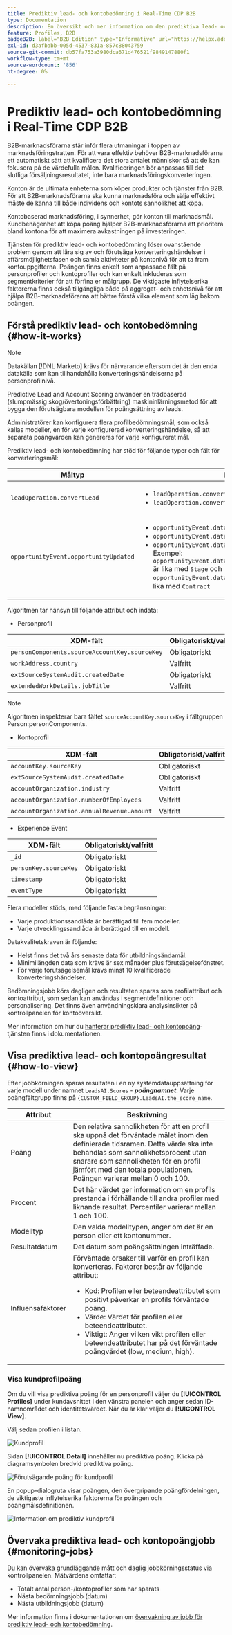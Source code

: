 ```yaml
---
title: Prediktiv lead- och kontobedömning i Real-Time CDP B2B
type: Documentation
description: En översikt och mer information om den prediktiva lead- och kontopoängsfunktionen i Experience Platform CDP B2B.
feature: Profiles, B2B
badgeB2B: label="B2B Edition" type="Informative" url="https://helpx.adobe.com/legal/product-descriptions/real-time-customer-data-platform-b2b-edition-prime-and-ultimate-packages.html newtab=true"
exl-id: d3afbabb-005d-4537-831a-857c88043759
source-git-commit: db57fa753a3980dca671d476521f9849147880f1
workflow-type: tm+mt
source-wordcount: '856'
ht-degree: 0%

---
```


# Prediktiv lead- och kontobedömning i Real-Time CDP B2B

B2B-marknadsförarna står inför flera utmaningar i toppen av marknadsföringstratten. För att vara effektiv behöver B2B-marknadsförarna ett automatiskt sätt att kvalificera det stora antalet människor så att de kan fokusera på de värdefulla målen. Kvalificeringen bör anpassas till det slutliga försäljningsresultatet, inte bara marknadsföringskonverteringen.

Konton är de ultimata enheterna som köper produkter och tjänster från B2B. För att B2B-marknadsförarna ska kunna marknadsföra och sälja effektivt måste de känna till både individens och kontots sannolikhet att köpa.

Kontobaserad marknadsföring, i synnerhet, gör konton till marknadsmål. Kundbenägenhet att köpa poäng hjälper B2B-marknadsförarna att prioritera bland kontona för att maximera avkastningen på investeringen.

Tjänsten för prediktiv lead- och kontobedömning löser ovanstående problem genom att lära sig av och förutsäga konverteringshändelser i affärsmöjlighetsfasen och samla aktiviteter på kontonivå för att ta fram kontouppgifterna. Poängen finns enkelt som anpassade fält på personprofiler och kontoprofiler och kan enkelt inkluderas som segmentkriterier för att förfina er målgrupp. De viktigaste inflytelserika faktorerna finns också tillgängliga både på aggregat- och enhetsnivå för att hjälpa B2B-marknadsförarna att bättre förstå vilka element som låg bakom poängen.

## Förstå prediktiv lead- och kontobedömning {#how-it-works}

>[!NOTE]
>
>Datakällan [!DNL Marketo] krävs för närvarande eftersom det är den enda datakälla som kan tillhandahålla konverteringshändelserna på personprofilnivå.

Predictive Lead and Account Scoring använder en trädbaserad (slumpmässig skog/övertoningsförbättring) maskininlärningsmetod för att bygga den förutsägbara modellen för poängsättning av leads.

Administratörer kan konfigurera flera profilbedömningsmål, som också kallas modeller, en för varje konfigurerad konverteringshändelse, så att separata poängvärden kan genereras för varje konfigurerat mål.

Prediktiv lead- och kontobedömning har stöd för följande typer och fält för konverteringsmål:

| Måltyp | Fält |
| --- | --- |
| `leadOperation.convertLead` | <ul><li>`leadOperation.convertLead.convertedStatus`</li><li>`leadOperation.convertLead.assignTo`</li></ul> |
| `opportunityEvent.opportunityUpdated` | <ul><li>`opportunityEvent.dataValueChanges.attributeName`</li><li>`opportunityEvent.dataValueChanges.newValue`</li><li>`opportunityEvent.dataValueChanges.oldValue`</li>Exempel: `opportunityEvent.dataValueChanges.attributeName` är lika med `Stage` och `opportunityEvent.dataValueChanges.newValue` är lika med `Contract`</ul> |

Algoritmen tar hänsyn till följande attribut och indata:

* Personprofil

| XDM-fält | Obligatoriskt/valfritt |
| --- | --- |
| `personComponents.sourceAccountKey.sourceKey` | Obligatoriskt |
| `workAddress.country` | Valfritt |
| `extSourceSystemAudit.createdDate` | Obligatoriskt |
| `extendedWorkDetails.jobTitle` | Valfritt |

>[!NOTE]
> 
>Algoritmen inspekterar bara fältet `sourceAccountKey.sourceKey` i fältgruppen Person:personComponents.

* Kontoprofil

| XDM-fält | Obligatoriskt/valfritt |
| --- | --- |
| `accountKey.sourceKey` | Obligatoriskt |
| `extSourceSystemAudit.createdDate` | Obligatoriskt |
| `accountOrganization.industry` | Valfritt |
| `accountOrganization.numberOfEmployees` | Valfritt |
| `accountOrganization.annualRevenue.amount` | Valfritt |

* Experience Event

| XDM-fält | Obligatoriskt/valfritt |
| --- | --- |
| `_id` | Obligatoriskt |
| `personKey.sourceKey` | Obligatoriskt |
| `timestamp` | Obligatoriskt |
| `eventType` | Obligatoriskt |

Flera modeller stöds, med följande fasta begränsningar:

* Varje produktionssandlåda är berättigad till fem modeller.
* Varje utvecklingssandlåda är berättigad till en modell.

Datakvalitetskraven är följande:

* Helst finns det två års senaste data för utbildningsändamål.
* Minimilängden data som krävs är sex månader plus förutsägelsefönstret.
* För varje förutsägelsemål krävs minst 10 kvalificerade konverteringshändelser.

Bedömningsjobb körs dagligen och resultaten sparas som profilattribut och kontoattribut, som sedan kan användas i segmentdefinitioner och personalisering. Det finns även användningsklara analysinsikter på kontrollpanelen för kontoöversikt.

Mer information om hur du [hanterar prediktiv lead- och kontopoäng](/help/rtcdp/b2b-ai-ml-services/manage-predictive-lead-and-account-scoring.md)-tjänsten finns i dokumentationen.

## Visa prediktiva lead- och kontopoängresultat {#how-to-view}

Efter jobbkörningen sparas resultaten i en ny systemdatauppsättning för varje modell under namnet `LeadsAI.Scores` - ***poängnamnet***. Varje poängfältgrupp finns på `{CUSTOM_FIELD_GROUP}.LeadsAI.the_score_name`.

| Attribut | Beskrivning |
| --- | --- |
| Poäng | Den relativa sannolikheten för att en profil ska uppnå det förväntade målet inom den definierade tidsramen. Detta värde ska inte behandlas som sannolikhetsprocent utan snarare som sannolikheten för en profil jämfört med den totala populationen. Poängen varierar mellan 0 och 100. |
| Procent | Det här värdet ger information om en profils prestanda i förhållande till andra profiler med liknande resultat. Percentiler varierar mellan 1 och 100. |
| Modelltyp | Den valda modelltypen, anger om det är en person eller ett kontonummer. |
| Resultatdatum | Det datum som poängsättningen inträffade. |
| Influensafaktorer | Förväntade orsaker till varför en profil kan konverteras. Faktorer består av följande attribut:<ul><li>Kod: Profilen eller beteendeattributet som positivt påverkar en profils förväntade poäng.</li><li>Värde: Värdet för profilen eller beteendeattributet.</li><li>Viktigt: Anger vilken vikt profilen eller beteendeattributet har på det förväntade poängvärdet (low, medium, high).</li></ul> |

### Visa kundprofilpoäng

Om du vill visa prediktiva poäng för en personprofil väljer du **[!UICONTROL Profiles]** under kundavsnittet i den vänstra panelen och anger sedan ID-namnområdet och identitetsvärdet. När du är klar väljer du **[!UICONTROL View]**.

Välj sedan profilen i listan.

![Kundprofil](/help/rtcdp/accounts/images/b2b-view-customer-profile.png)

Sidan **[!UICONTROL Detail]** innehåller nu prediktiva poäng. Klicka på diagramsymbolen bredvid prediktiva poäng.

![Förutsägande poäng för kundprofil](/help/rtcdp/accounts/images/b2b-view-customer-profile-predictive-score.png)

En popup-dialogruta visar poängen, den övergripande poängfördelningen, de viktigaste inflytelserika faktorerna för poängen och poängmålsdefinitionen.

![Information om prediktiv kundprofil](/help/rtcdp/accounts/images/b2b-view-customer-profile-predictive-score-details.png)

## Övervaka prediktiva lead- och kontopoängjobb {#monitoring-jobs}

Du kan övervaka grundläggande mått och daglig jobbkörningsstatus via kontrollpanelen. Mätvärdena omfattar:

* Totalt antal person-/kontoprofiler som har sparats
* Nästa bedömningsjobb (datum)
* Nästa utbildningsjobb (datum)

Mer information finns i dokumentationen om [övervakning av jobb för prediktiv lead- och kontobedömning](/help/dataflows/ui/b2b/monitor-profile-enrichment.md).

